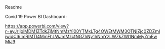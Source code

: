 Readme


Covid 19 Power BI Dashboard: 

https://app.powerbi.com/view?r=eyJrIjoiMDM1ZTdkZjMtNmMzYi00YTMxLTg4OWEtMWM3OTNiZjc0ZDZmIiwidCI6ImRlMTI4MmFhLWJmMzctNGZhNy1hNmYzLWZkZWI1NmMyZmEwMiJ9
